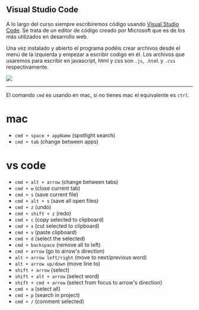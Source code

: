 ## Visual Studio Code

A lo largo del curso siempre escribiremos código usando
[Visual Studio Code](https://code.visualstudio.com). Se trata de un editor de código creado por Microsoft que es de los más utilizados en desarrollo web.

Una vez instalado y abierto el programa podéis crear archivos desde el menú de la izquierda y empezar a escribir codigo en él. Los archivos que usaremos para escribir en javascript, html y css son `.js`, `.html` y `.css` respectivamente.

![](https://code.visualstudio.com/assets/docs/nodejs/nodejs/toolbar-new-file.png)

---

El comando `cmd` es usando en mac, si no tienes mac el equivalente es `ctrl`.

# mac

- `cmd + space + appName` (spotlight search)
- `cmd + tab` (change between apps)

# vs code

- `cmd + alt + arrow` (change between tabs)
- `cmd + w` (close current tab)
- `cmd + s` (save current file)
- `cmd + alt + s` (save all open files)
- `cmd + z` (undo)
- `cmd + shift + z` (redo)
- `cmd + c` (copy selected to clipboard)
- `cmd + x` (cut selected to clipboard)
- `cmd + v` (paste clipboard)
- `cmd + d` (select the selected)
- `cmd + backspace` (remove all to left)
- `cmd + arrow` (go to arrow's direction)
- `alt + arrow left/right` (move to next/previous word)
- `alt + arrow up/down` (move line to)
- `shift + arrow` (select)
- `shift + alt + arrow` (select word)
- `shift + cmd + arrow` (select from focus to arrow's direction)
- `cmd + a` (select all)
- `cmd + p` (search in project)
- `cmd + /` (comment selected)
